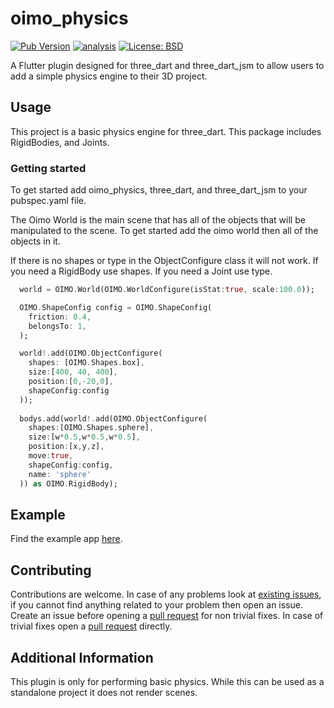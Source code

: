 # oimo\_physics

[![Pub Version](https://img.shields.io/pub/v/oimo_physics)](https://pub.dev/packages/oimo_physics)
[![analysis](https://github.com/Knightro63/oimo_physics/actions/workflows/flutter.yml/badge.svg)](https://github.com/Knightro63/oimo_physics/actions/)
[![License: BSD](https://img.shields.io/badge/license-BSD-purple.svg)](https://opensource.org/licenses/BSD)

A Flutter plugin designed for three_dart and three_dart_jsm to allow users to add a simple physics engine to their 3D  project.

## Usage

This project is a basic physics engine for three_dart. This package includes RigidBodies, and Joints.

### Getting started

To get started add oimo_physics, three_dart, and three_dart_jsm to your pubspec.yaml file.

The Oimo World is the main scene that has all of the objects that will be manipulated to the scene. To get started add the oimo world then all of the objects in it.

If there is no shapes or type in the ObjectConfigure class it will not work. If you need a RigidBody use shapes. If you need a Joint use type.

```dart
  world = OIMO.World(OIMO.WorldConfigure(isStat:true, scale:100.0));

  OIMO.ShapeConfig config = OIMO.ShapeConfig(
    friction: 0.4,
    belongsTo: 1,
  );

  world!.add(OIMO.ObjectConfigure(
    shapes: [OIMO.Shapes.box],
    size:[400, 40, 400], 
    position:[0,-20,0], 
    shapeConfig:config
  ));
  
  bodys.add(world!.add(OIMO.ObjectConfigure(
    shapes:[OIMO.Shapes.sphere], 
    size:[w*0.5,w*0.5,w*0.5], 
    position:[x,y,z], 
    move:true, 
    shapeConfig:config,
    name: 'sphere'
  )) as OIMO.RigidBody);
```

## Example

Find the example app [here](https://github.com/Knightro63/oimo_physics/tree/main/example).

## Contributing

Contributions are welcome.
In case of any problems look at [existing issues](https://github.com/Knightro63/oimo_physics/issues), if you cannot find anything related to your problem then open an issue.
Create an issue before opening a [pull request](https://github.com/Knightro63/oimo_physics/pulls) for non trivial fixes.
In case of trivial fixes open a [pull request](https://github.com/Knightro63/oimo_physics/pulls) directly.

## Additional Information

This plugin is only for performing basic physics. While this can be used as a standalone project it does not render scenes.
